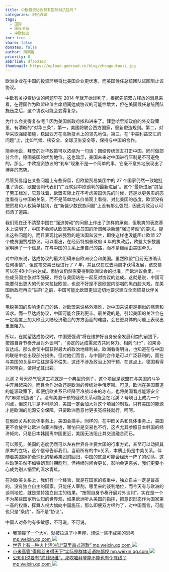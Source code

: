```yaml
---
title: 中欧投资协议具有国际对抗性吗？
categories: 时论浅谈
tags:
  - 国际
  - 国际关系
  - 中欧协议
toc: true
share: false
donates: false
author: 南朝客
priority: 0
abbrlink: dfae31e3
thumbnail: https://upload.godread.cn/blog/zhongoutouzi.jpg
---
```


<div class="description">欧洲企业在中国的投资环境将比美国企业更优惠，而美国候任总统团队试图阻止该协议。</div>

<!-- more -->

中欧有关投资协议的问题早在 2014 年就开始谈判了，根据先前双方释放的消息来看，在德国作为欧盟轮值主席期间达成协议的可能性增大，但在美国候任总统团队施压之后，这个协议可能会变得复杂。



为什么会变得复杂呢？因为美国新政府掺和进来了。拜登哈里斯政府的外交政策里，有清晰的“对华三条”，<span class="text-blue">第一，美国将联合西方国家，重新塑造规则。第二，对华采取强硬措施，稳固西方在高新技术上的领先地位。第三，在“中美利益交汇的问题”上，比如气候、核安全、全球卫生安全等，保持与中国的合作。</span>



简单地说，拜登的对华政策可以浓缩为一句话：<span class="text-blue">团结传统盟友打击中国，同时做部分合作，稳固美国的优势地位。</span>这也暗示，美国未来对中国进行压制是不可避免的。那么，中欧投资协议的“刹车”现象不是一个简单的事，它毫不意外地展现出了博弈的态势。



尽管贸易组在某些问题上有些保留，但欧盟贸易集团中的 27 个国家仍然一致地批准了协议，欧盟谈判代表们“广泛欢迎中欧谈判的最新进展”。这个“最新进展”包括了劳工标准，它意味着，欧盟实际上在不考虑美国优先的时候，还是以更务实的态度看待与中国的关系，而不是简单地从价值观上看待。对比美国的态度，欧盟没有把贸易和人权简单挂钩，在“新疆少数民族问题”上没有那么强烈，因此为政治认可扫清了道路。



我们现在还不清楚中国在“强迫劳动”的问题上作出了怎样的承诺，但耿爽的表态基本上说明了，中国不会顺从欧盟某些成员国的所谓解决新疆“强迫劳动”的要求。提出这些问题的，而且表现比较强烈的是法国和波兰，即使这样也没能阻止欧盟 27 个成员国赞成协议。可以看出，在经历特朗普政府 4 年的执政后，<span class="text-blue">欧盟大多数国家明确了一个信息，在与中国的关系上走自己的路，而不是继续由美国牵头。</span>



对中欧来说，达成协议的最大阻碍来自欧洲议会和美国。虽然欧盟“目前无法确认任何事情”，但这笔交易已经进行了 7 年，并且仅在过去两周才获得发展，该交易可以在48小时内达成。但协议仍然需要得到欧洲议会的批准，而欧洲议会里，一些成员国主张对华强硬，将会与美国站在一起反对协议的达成。这就是说，中国可能要付出更大的代价来拉拢欧盟，也说不好是不是欧盟内部唱的黑白脸大戏。在美国新政府再次“进群”之前，中国可能比欧盟更加迫切地要求建立全面贸易伙伴关系。



甩脱美国的影响走自己的路，对欧盟来说格外艰难，对中国来说更是相似的痛苦和诉求。而一旦达成协议，中国可能会获利更丰。最关键的是，引起美国的关注会在一定程度上加大欧亚大陆经济融合的方方面面的难度，会在更具体的问题上表现出重重阻力。



所以，在期望达成协议时，中国更强调“将在维护好自身安全发展利益的前提下，按照自身节奏开展对外谈判”，“协定的达成需双方共同努力、相向而行”，如果协议达成，那么会使中国获得最大的政治地缘利益。欧洲看得明白，也知道在与中国的联结中会出现部分损失，但对他们而言，与中国的合作是可以广泛获利的，而在与美国的关系中往往是得不偿失，这还不涉及政治上的干预，在这点上，德国看得非常明白，做得尤其出彩。



北溪 2 号天然气管道工程就是一个典型的例子，这个项目是欧盟在与美国的斗争中开展起来的，而且合作对象还是欧洲的传统对手俄罗斯。可见，欧洲在美国霸道的能源政策下，即便俄欧关系已经降至冷战以来的冰点，也将美国看成能源安全的“麻烦制造者”了。没有美国干预的俄欧关系可能会在北溪 2 号项目上成为一个闪点，但这几乎是不可能的，美国一定会加大对这个项目的制裁，只有美国的能源才是欧洲的能源安全保障，只要欧洲愿意付更多冤枉钱就行，呵呵。



在俄欧关系和具体事务上，美国会插手。同样的，在中欧关系和具体事务上，美国更不会放手让欧洲向亚洲靠拢，哪怕只是交易也不行，这点尤其参照日本韩国的经济倾向，只是日本韩国离中国更近，美国无法阻止其交流融合而已。



可以预见，美国的态度仍然可以左右世界各主要大国的行事方式，甚至可以动摇其原本的立场，这个信号告诉我们，<span class="text-blue">当前所有的中x关系，本质上仍是中美关系。</span>伴随着美国拥护全球化的精英集团的回归，中国的底盘可能会经历一阵子的动荡，这些动荡虽然不如特朗普时期剧烈，但持续时间会更长，影响会更恶劣，我们更要小心成为别人锅里的温水青蛙。



在对欧美关系上，我们有一个经验，就是在国家的权重中，独立自主一定是最高的。没有独立自主的国家，只能任人宰割，哪里来的谈判地位，而今天有与欧洲的谈判地位，就是坚持独立自主的结果。“按照自身节奏开展对外谈判”，实在是一个不为某些国家所认知的世界观，如果欧洲听从美国的指挥，把意识形态作为国家第一高的权重，挥舞人权大旗向中国施压，那么即便双方缔约了，对中国而言，可能也只是“条约”，而不是“协议”。



中国人对条约有多敏感，不可说，不可说。



<div class="recommend-list">
	<ul>
        <li>
			<a href="https://mp.weixin.qq.com/s?__biz=MzIzNDE5MTQ4Mw==&mid=2655637679&idx=1&sn=f5aefe6d28886e763b4b8faa40162ee7&chksm=f3475fbbc430d6adf6b2921b01d8336736de546ecb5fb4c38f18e8d9e6407787adbf58b1602b&token=1456400513&lang=zh_CN#rd" target="_blank">
				<span>我顶撞了一个大V，就被拉进了小黑屋，想说一些不成熟的思考</span>
				<span>mp.weixin.qq.com</span>
			</a>
			<img src="https://upload.godread.cn/blog/wodingzhuangle.jpg"/> 
		</li>
		<li>
			<a href="https://mp.weixin.qq.com/s?__biz=MzIzNDE5MTQ4Mw==&mid=2655637670&idx=1&sn=7981e73e821d0d37f4419097c59c1b19&chksm=f3475fb2c430d6a403892ee948cdcdd2e3e417ffe7b7045fd272f9800878dd22a440dfec902f&token=1337939405&lang=zh_CN#rd" target="_blank">
				<span>世界上有一种火上浇油叫“莫里森式道歉”</span>
				<span>mp.weixin.qq.com</span>
			</a>
            <img src="https://upload.godread.cn/blog/shijieshangyou.jpg"/>
		</li>
        <li>
			<a href="https://mp.weixin.qq.com/s?__biz=MzIzNDE5MTQ4Mw==&mid=2655637622&idx=1&sn=c250851530fe9ac44130b35152997491&chksm=f3475f62c430d674dfdbb691054f0a2ea7a2426c5b18598243f07648822dcec5e7c80f3da361&token=1565060228&lang=zh_CN#rd" target="_blank">
				<span>小米高管“得屌丝者得天下”实际是群体话语权鄙视</span>
				<span>mp.weixin.qq.com</span>
			</a>
            <img src="https://upload.godread.cn/blog/xiaomigaoguan.jpg"/>
		</li>
		<li>
			<a href="https://mp.weixin.qq.com/s?__biz=MzIzNDE5MTQ4Mw==&mid=2655637575&idx=1&sn=288fe2e824db1966b7b47b6b986abebd&chksm=f3475f53c430d6450851585a3f6ffa2acb1993b126c9cdba5edeb02e4359700696448b0f825b&token=1565060228&lang=zh_CN#rd" target="_blank">
				<span>公知们说要有“底线思维”，那吹嘘拜登能不能也有个底线？</span>
				<span>mp.weixin.qq.com</span>
			</a>
			<img src="https://upload.godread.cn/blog/gongzhimenshuo.jpg"/>
		</li>
	</ul>
</div>




